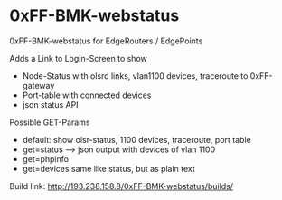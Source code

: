 # 0xFF-BMK-webstatus
0xFF-BMK-webstatus for EdgeRouters / EdgePoints

Adds a Link to Login-Screen to show
- Node-Status with olsrd links, vlan1100 devices, traceroute to 0xFF-gateway
- Port-table with connected devices
- json status API

Possible GET-Params
- default: show olsr-status, 1100 devices, traceroute, port table
- get=status --> json output with devices of vlan 1100
- get=phpinfo
- get=devices same like status, but as plain text

Build link: http://193.238.158.8/0xFF-BMK-webstatus/builds/
